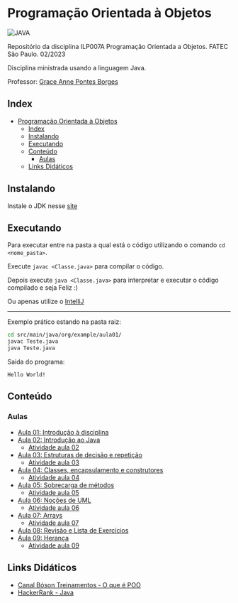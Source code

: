 # Programação Orientada à Objetos

![JAVA](https://img.shields.io/badge/Java-ED8B00?style=for-the-badge&logo=java&logoColor=white)

Repositório da disciplina ILP007A Programação Orientada a Objetos. FATEC São Paulo. 02/2023

Disciplina ministrada usando a linguagem Java.

Professor: [Grace Anne Pontes Borges](https://www.escavador.com/sobre/6454590/grace-anne-pontes-borges)

## Index

- [Programação Orientada à Objetos](#programação-orientada-à-objetos)
  - [Index](#index)
  - [Instalando](#instalando)
  - [Executando](#executando)
  - [Conteúdo](#conteúdo)
    - [Aulas](#aulas)
  - [Links Didáticos](#links-didáticos)

## Instalando

Instale o JDK nesse [site](https://www.oracle.com/br/java/technologies/downloads/)

## Executando

Para executar entre na pasta a qual está o código utilizando o comando `cd <nome_pasta>`.

Execute `javac <Classe.java>` para compilar o código.

Depois execute `java <Classe.java>` para interpretar e executar o código compilado e seja Feliz :)

Ou apenas utilize o [IntelliJ](https://www.jetbrains.com/pt-br/idea/download/?section=linux)

---
Exemplo prático estando na pasta raiz:

```bash
cd src/main/java/org/example/aula01/
javac Teste.java
java Teste.java
```

Saida do programa:

```text
Hello World!
```

## Conteúdo

### Aulas

- [Aula 01: Introdução à disciplina](/aulas/1-intro/)
- [Aula 02: Introdução ao Java](/aulas/2-java)
  - [Atividade aula 02](/src/main/java/org/example/Atv2)
- [Aula 03: Estruturas de decisão e repetição](/aulas/3-estrutura-decisao-loop)
  - [Atividade aula 03](/src/main/java/org/example/Atv3)
- [Aula 04: Classes, encapsulamento e construtores](/aulas/4-classe)
  - [Atividade aula 04](/src/main/java/org/example/Atv4)
- [Aula 05: Sobrecarga de métodos](/aulas/5-metodos)
  - [Atividade aula 05](/poo/ilp007/src/main/java/org/example/Atv5/)
- [Aula 06: Noções de UML](/aulas/6-uml)
  - [Atividade aula 06](/src/main/java/org/example/Atv6)
- [Aula 07: Arrays](/aulas/7-arrays)
  - [Atividade aula 07](/src/main/java/org/example/Atv7)
- [Aula 08: Revisão e Lista de Exercícios](/aulas/8-lista)
- [Aula 09: Herança](/aulas/9-heranca)
  - [Atividade aula 09](/src/main/java/org/example/Atv9)

## Links Didáticos

- [Canal Bóson Treinamentos - O que é POO](https://www.youtube.com/watch?v=dG7LlYne2VA)
- [HackerRank - Java](https://www.hackerrank.com/domains/java)
